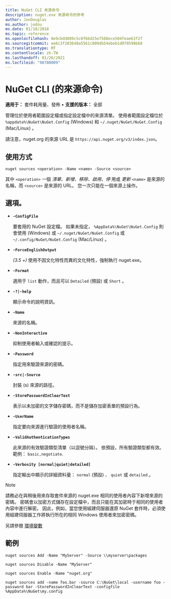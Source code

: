 ```yaml
---
title: NuGet CLI 來源命令
description: nuget.exe 來源命令的參考
author: JonDouglas
ms.author: jodou
ms.date: 01/18/2018
ms.topic: reference
ms.openlocfilehash: 0e9cbdd089c5c0f66d25e7588ece504feae63f2f
ms.sourcegitcommit: ee6c3f203648a5561c809db54ebeb1d0f0598b68
ms.translationtype: MT
ms.contentlocale: zh-TW
ms.lasthandoff: 01/26/2021
ms.locfileid: "98780009"
---
```

# <a name="sources-command-nuget-cli"></a>NuGet CLI (的來源命令) 

**適用于：** 套件耗用量、發佈 &bullet; **支援的版本：** 全部

管理位於使用者範圍設定檔或指定設定檔中的來源清單。 使用者範圍設定檔位於 `%appdata%\NuGet\NuGet.Config` (Windows) 和 `~/.nuget/NuGet/NuGet.Config` (Mac/Linux) 。

請注意，nuget.org 的來源 URL 是 `https://api.nuget.org/v3/index.json`。

## <a name="usage"></a>使用方式

```cli
nuget sources <operation> -Name <name> -Source <source>
```

其中 `<operation>` 一個 *清單、新增、移除、啟用、停* 用或 *更新* `<name>` 是來源的名稱，而 `<source>` 是來源的 URL。 您一次只能在一個來源上操作。

## <a name="options"></a>選項。

- **`-ConfigFile`**

  要套用的 NuGet 設定檔。 如果未指定， `%AppData%\NuGet\NuGet.Config` 則會使用 (Windows) 或 `~/.nuget/NuGet/NuGet.Config` 或 `~/.config/NuGet/NuGet.Config` (Mac/Linux) 。

- **`-ForceEnglishOutput`**

  *(3.5 +)* 使用不因文化特性而異的文化特性，強制執行 nuget.exe。

- **`-Format`**

  適用于 `list` 動作，而且可以 `Detailed` (預設) 或 `Short` 。

- **`-?|-help`**

  顯示命令的說明資訊。

- **`-Name`**

  來源的名稱。

- **`-NonInteractive`**

  抑制使用者輸入或確認的提示。

- **`-Password`**

  指定用來驗證來源的密碼。

- **`-src|-Source`**

  封裝 (s) 來源的路徑。

- **`-StorePasswordInClearText`**

  表示以未加密的文字儲存密碼，而不是儲存加密表單的預設行為。

- **`-UserName`**

  指定要向來源進行驗證的使用者名稱。

- **`-ValidAuthenticationTypes`**

  此來源的有效驗證類型清單（以逗號分隔）。 依預設，所有驗證類型都有效。 範例： `basic,negotiate`.

- **`-Verbosity [normal|quiet|detailed]`**

  指定輸出中顯示的詳細資料量： `normal` (預設) 、 `quiet` 或 `detailed` 。

> [!Note]
> 請務必在與稍後用來存取套件來源的 nuget.exe 相同的使用者內容下新增來源的密碼。 密碼會以加密方式儲存在設定檔中，而且只能在其加密時于相同的使用者內容中進行解密。 因此，例如，當您使用組建伺服器還原 NuGet 套件時，必須使用組建伺服器工作將執行所在的相同 Windows 使用者來加密密碼。

另請參閱 [環境變數](cli-ref-environment-variables.md)

## <a name="examples"></a>範例

```cli
nuget sources Add -Name "MyServer" -Source \\myserver\packages

nuget sources Disable -Name "MyServer"

nuget sources Enable -Name "nuget.org"

nuget sources add -name foo.bar -source C:\NuGet\local -username foo -password bar -StorePasswordInClearText -configfile %AppData%\NuGet\my.config
```

